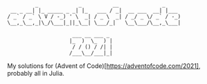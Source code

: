 
```
         _             _          __              _
 __ _ __| |_ _____ _ _| |_   ___ / _|  __ ___  __| |___
/ _` / _` \ V / -_) ' \  _| / _ \  _| / _/ _ \/ _` / -_)
\__,_\__,_|\_/\___|_||_\__| \___/_|   \__\___/\__,_\___|

                     ___ __ ___ _
                    |_  )  \_  ) |
                     / / () / /| |
                    /___\__/___|_|

```

My solutions for (Advent of Code)[https://adventofcode.com/2021], probably all
in Julia.
